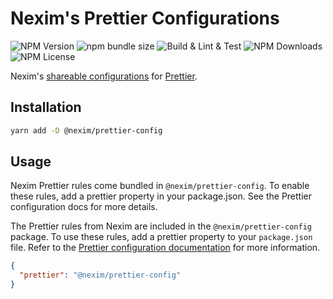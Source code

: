 # Nexim's Prettier Configurations

![NPM Version](https://img.shields.io/npm/v/%40nexim%2Fprettier-config)
![npm bundle size](https://img.shields.io/bundlephobia/min/%40nexim%2Fprettier-config)
![Build & Lint & Test](https://github.com/the-nexim/nanolib/actions/workflows/build-lint-test.yaml/badge.svg)
![NPM Downloads](https://img.shields.io/npm/dm/%40nexim%2Fprettier-config)
![NPM License](https://img.shields.io/npm/l/%40nexim%2Fprettier-config)

Nexim's [shareable configurations](https://prettier.io/docs/en/configuration.html#sharing-configurations) for [Prettier](https://prettier.io/).

## Installation

```bash
yarn add -D @nexim/prettier-config
```

## Usage

Nexim Prettier rules come bundled in `@nexim/prettier-config`. To enable these rules, add a prettier property in your package.json. See the Prettier configuration docs for more details.

The Prettier rules from Nexim are included in the `@nexim/prettier-config` package. To use these rules, add a prettier property to your `package.json` file. Refer to the [Prettier configuration documentation](https://prettier.io/docs/en/configuration.html) for more information.

```json
{
  "prettier": "@nexim/prettier-config"
}
```
